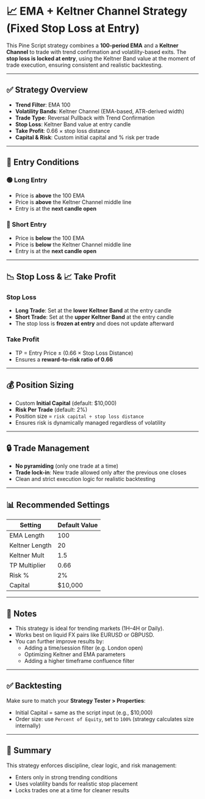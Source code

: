 # 📈 EMA + Keltner Channel Strategy (Fixed Stop Loss at Entry)

This Pine Script strategy combines a **100-period EMA** and a **Keltner Channel** to trade with trend confirmation and volatility-based exits. The **stop loss is locked at entry**, using the Keltner Band value at the moment of trade execution, ensuring consistent and realistic backtesting.

---

## ✅ Strategy Overview

- **Trend Filter**: EMA 100
- **Volatility Bands**: Keltner Channel (EMA-based, ATR-derived width)
- **Trade Type**: Reversal Pullback with Trend Confirmation
- **Stop Loss**: Keltner Band value at entry candle
- **Take Profit**: 0.66 × stop loss distance
- **Capital & Risk**: Custom initial capital and % risk per trade

---

## 🔁 Entry Conditions

### 🟢 Long Entry
- Price is **above** the 100 EMA
- Price is **above** the Keltner Channel middle line
- Entry is at the **next candle open**

### 🔴 Short Entry
- Price is **below** the 100 EMA
- Price is **below** the Keltner Channel middle line
- Entry is at the **next candle open**

---

## 📉 Stop Loss & 📈 Take Profit

### Stop Loss
- **Long Trade**: Set at the **lower Keltner Band** at the entry candle
- **Short Trade**: Set at the **upper Keltner Band** at the entry candle
- The stop loss is **frozen at entry** and does not update afterward

### Take Profit
- TP = Entry Price ± (0.66 × Stop Loss Distance)
- Ensures a **reward-to-risk ratio of 0.66**

---

## 💰 Position Sizing

- Custom **Initial Capital** (default: $10,000)
- **Risk Per Trade** (default: 2%)
- Position size = `risk capital ÷ stop loss distance`
- Ensures risk is dynamically managed regardless of volatility

---

## 🔒 Trade Management

- **No pyramiding** (only one trade at a time)
- **Trade lock-in**: New trade allowed only after the previous one closes
- Clean and strict execution logic for realistic backtesting

---

## 📊 Recommended Settings

| Setting        | Default Value |
|----------------|---------------|
| EMA Length     | 100           |
| Keltner Length | 20            |
| Keltner Mult   | 1.5           |
| TP Multiplier  | 0.66          |
| Risk %         | 2%            |
| Capital        | $10,000       |

---

## 📎 Notes

- This strategy is ideal for trending markets (1H–4H or Daily).
- Works best on liquid FX pairs like EURUSD or GBPUSD.
- You can further improve results by:
  - Adding a time/session filter (e.g. London open)
  - Optimizing Keltner and EMA parameters
  - Adding a higher timeframe confluence filter

---

## ✅ Backtesting

Make sure to match your **Strategy Tester > Properties**:
- Initial Capital = same as the script input (e.g., $10,000)
- Order size: use `Percent of Equity`, set to `100%` (strategy calculates size internally)

---

## 🧠 Summary

This strategy enforces discipline, clear logic, and risk management:
- Enters only in strong trending conditions
- Uses volatility bands for realistic stop placement
- Locks trades one at a time for cleaner results
